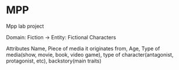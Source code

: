 # MPP
Mpp lab project

Domain: Fiction -> Entity: Fictional Characters

Attributes
Name, Piece of media it originates from, Age, Type of media(show, movie, book, video game), type of character(antagonist, protagonist, etc), backstory(main traits)
